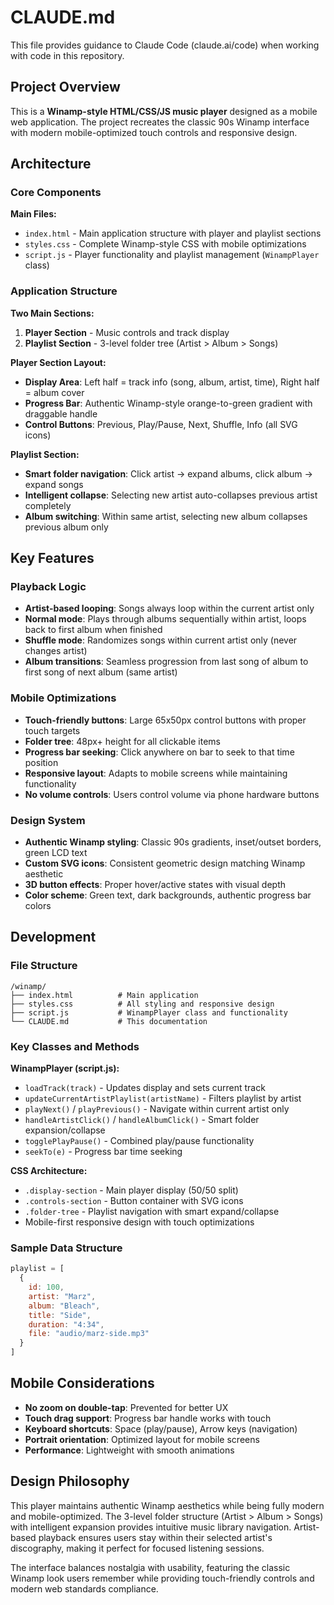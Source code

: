 # CLAUDE.md

This file provides guidance to Claude Code (claude.ai/code) when working with code in this repository.

## Project Overview

This is a **Winamp-style HTML/CSS/JS music player** designed as a mobile web application. The project recreates the classic 90s Winamp interface with modern mobile-optimized touch controls and responsive design.

## Architecture

### Core Components

**Main Files:**
- `index.html` - Main application structure with player and playlist sections
- `styles.css` - Complete Winamp-style CSS with mobile optimizations  
- `script.js` - Player functionality and playlist management (`WinampPlayer` class)

### Application Structure

**Two Main Sections:**
1. **Player Section** - Music controls and track display
2. **Playlist Section** - 3-level folder tree (Artist > Album > Songs)

**Player Section Layout:**
- **Display Area**: Left half = track info (song, album, artist, time), Right half = album cover
- **Progress Bar**: Authentic Winamp-style orange-to-green gradient with draggable handle
- **Control Buttons**: Previous, Play/Pause, Next, Shuffle, Info (all SVG icons)

**Playlist Section:**
- **Smart folder navigation**: Click artist → expand albums, click album → expand songs
- **Intelligent collapse**: Selecting new artist auto-collapses previous artist completely
- **Album switching**: Within same artist, selecting new album collapses previous album only

## Key Features

### Playback Logic
- **Artist-based looping**: Songs always loop within the current artist only
- **Normal mode**: Plays through albums sequentially within artist, loops back to first album when finished
- **Shuffle mode**: Randomizes songs within current artist only (never changes artist)
- **Album transitions**: Seamless progression from last song of album to first song of next album (same artist)

### Mobile Optimizations
- **Touch-friendly buttons**: Large 65x50px control buttons with proper touch targets
- **Folder tree**: 48px+ height for all clickable items
- **Progress bar seeking**: Click anywhere on bar to seek to that time position
- **Responsive layout**: Adapts to mobile screens while maintaining functionality
- **No volume controls**: Users control volume via phone hardware buttons

### Design System
- **Authentic Winamp styling**: Classic 90s gradients, inset/outset borders, green LCD text
- **Custom SVG icons**: Consistent geometric design matching Winamp aesthetic
- **3D button effects**: Proper hover/active states with visual depth
- **Color scheme**: Green text, dark backgrounds, authentic progress bar colors

## Development

### File Structure
```
/winamp/
├── index.html          # Main application
├── styles.css          # All styling and responsive design
├── script.js           # WinampPlayer class and functionality
└── CLAUDE.md           # This documentation
```

### Key Classes and Methods

**WinampPlayer (script.js):**
- `loadTrack(track)` - Updates display and sets current track
- `updateCurrentArtistPlaylist(artistName)` - Filters playlist by artist
- `playNext()` / `playPrevious()` - Navigate within current artist only
- `handleArtistClick()` / `handleAlbumClick()` - Smart folder expansion/collapse
- `togglePlayPause()` - Combined play/pause functionality
- `seekTo(e)` - Progress bar time seeking

**CSS Architecture:**
- `.display-section` - Main player display (50/50 split)
- `.controls-section` - Button container with SVG icons
- `.folder-tree` - Playlist navigation with smart expand/collapse
- Mobile-first responsive design with touch optimizations

### Sample Data Structure
```javascript
playlist = [
  {
    id: 100,
    artist: "Marz", 
    album: "Bleach",
    title: "Side",
    duration: "4:34",
    file: "audio/marz-side.mp3"
  }
]
```

## Mobile Considerations

- **No zoom on double-tap**: Prevented for better UX
- **Touch drag support**: Progress bar handle works with touch
- **Keyboard shortcuts**: Space (play/pause), Arrow keys (navigation)
- **Portrait orientation**: Optimized layout for mobile screens
- **Performance**: Lightweight with smooth animations

## Design Philosophy

This player maintains authentic Winamp aesthetics while being fully modern and mobile-optimized. The 3-level folder structure (Artist > Album > Songs) with intelligent expansion provides intuitive music library navigation. Artist-based playback ensures users stay within their selected artist's discography, making it perfect for focused listening sessions.

The interface balances nostalgia with usability, featuring the classic Winamp look users remember while providing touch-friendly controls and modern web standards compliance.